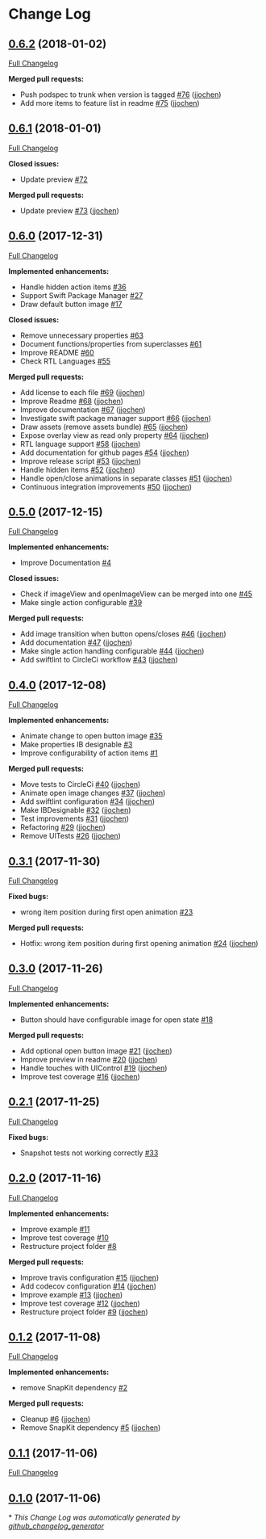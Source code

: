# Change Log

## [0.6.2](https://github.com/jjochen/JJFloatingActionButton/tree/0.6.2) (2018-01-02)
[Full Changelog](https://github.com/jjochen/JJFloatingActionButton/compare/0.6.1...0.6.2)

**Merged pull requests:**

- Push podspec to trunk when version is tagged [\#76](https://github.com/jjochen/JJFloatingActionButton/pull/76) ([jjochen](https://github.com/jjochen))
- Add more items to feature list in readme [\#75](https://github.com/jjochen/JJFloatingActionButton/pull/75) ([jjochen](https://github.com/jjochen))

## [0.6.1](https://github.com/jjochen/JJFloatingActionButton/tree/0.6.1) (2018-01-01)
[Full Changelog](https://github.com/jjochen/JJFloatingActionButton/compare/0.6.0...0.6.1)

**Closed issues:**

- Update preview [\#72](https://github.com/jjochen/JJFloatingActionButton/issues/72)

**Merged pull requests:**

- Update preview [\#73](https://github.com/jjochen/JJFloatingActionButton/pull/73) ([jjochen](https://github.com/jjochen))

## [0.6.0](https://github.com/jjochen/JJFloatingActionButton/tree/0.6.0) (2017-12-31)
[Full Changelog](https://github.com/jjochen/JJFloatingActionButton/compare/0.5.0...0.6.0)

**Implemented enhancements:**

- Handle hidden action items [\#36](https://github.com/jjochen/JJFloatingActionButton/issues/36)
- Support Swift Package Manager [\#27](https://github.com/jjochen/JJFloatingActionButton/issues/27)
- Draw default button image [\#17](https://github.com/jjochen/JJFloatingActionButton/issues/17)

**Closed issues:**

- Remove unnecessary properties [\#63](https://github.com/jjochen/JJFloatingActionButton/issues/63)
- Document functions/properties from superclasses  [\#61](https://github.com/jjochen/JJFloatingActionButton/issues/61)
- Improve README [\#60](https://github.com/jjochen/JJFloatingActionButton/issues/60)
- Check RTL Languages [\#55](https://github.com/jjochen/JJFloatingActionButton/issues/55)

**Merged pull requests:**

- Add license to each file [\#69](https://github.com/jjochen/JJFloatingActionButton/pull/69) ([jjochen](https://github.com/jjochen))
- Improve Readme [\#68](https://github.com/jjochen/JJFloatingActionButton/pull/68) ([jjochen](https://github.com/jjochen))
- Improve documentation [\#67](https://github.com/jjochen/JJFloatingActionButton/pull/67) ([jjochen](https://github.com/jjochen))
- Investigate swift package manager support [\#66](https://github.com/jjochen/JJFloatingActionButton/pull/66) ([jjochen](https://github.com/jjochen))
- Draw assets \(remove assets bundle\) [\#65](https://github.com/jjochen/JJFloatingActionButton/pull/65) ([jjochen](https://github.com/jjochen))
- Expose overlay view as read only property [\#64](https://github.com/jjochen/JJFloatingActionButton/pull/64) ([jjochen](https://github.com/jjochen))
- RTL language support [\#58](https://github.com/jjochen/JJFloatingActionButton/pull/58) ([jjochen](https://github.com/jjochen))
- Add documentation for github pages [\#54](https://github.com/jjochen/JJFloatingActionButton/pull/54) ([jjochen](https://github.com/jjochen))
- Improve release script [\#53](https://github.com/jjochen/JJFloatingActionButton/pull/53) ([jjochen](https://github.com/jjochen))
- Handle hidden items [\#52](https://github.com/jjochen/JJFloatingActionButton/pull/52) ([jjochen](https://github.com/jjochen))
- Handle open/close animations in separate classes [\#51](https://github.com/jjochen/JJFloatingActionButton/pull/51) ([jjochen](https://github.com/jjochen))
- Continuous integration improvements  [\#50](https://github.com/jjochen/JJFloatingActionButton/pull/50) ([jjochen](https://github.com/jjochen))

## [0.5.0](https://github.com/jjochen/JJFloatingActionButton/tree/0.5.0) (2017-12-15)
[Full Changelog](https://github.com/jjochen/JJFloatingActionButton/compare/0.4.0...0.5.0)

**Implemented enhancements:**

- Improve Documentation [\#4](https://github.com/jjochen/JJFloatingActionButton/issues/4)

**Closed issues:**

- Check if imageView and openImageView can be merged into one [\#45](https://github.com/jjochen/JJFloatingActionButton/issues/45)
- Make single action configurable [\#39](https://github.com/jjochen/JJFloatingActionButton/issues/39)

**Merged pull requests:**

- Add image transition when button opens/closes [\#46](https://github.com/jjochen/JJFloatingActionButton/pull/46) ([jjochen](https://github.com/jjochen))
- Add documentation [\#47](https://github.com/jjochen/JJFloatingActionButton/pull/47) ([jjochen](https://github.com/jjochen))
- Make single action handling configurable [\#44](https://github.com/jjochen/JJFloatingActionButton/pull/44) ([jjochen](https://github.com/jjochen))
- Add swiftlint to CircleCi workflow [\#43](https://github.com/jjochen/JJFloatingActionButton/pull/43) ([jjochen](https://github.com/jjochen))

## [0.4.0](https://github.com/jjochen/JJFloatingActionButton/tree/0.4.0) (2017-12-08)
[Full Changelog](https://github.com/jjochen/JJFloatingActionButton/compare/0.3.1...0.4.0)

**Implemented enhancements:**

- Animate change to open button image [\#35](https://github.com/jjochen/JJFloatingActionButton/issues/35)
- Make properties IB designable [\#3](https://github.com/jjochen/JJFloatingActionButton/issues/3)
- Improve configurability of action items [\#1](https://github.com/jjochen/JJFloatingActionButton/issues/1)

**Merged pull requests:**

- Move tests to CircleCi [\#40](https://github.com/jjochen/JJFloatingActionButton/pull/40) ([jjochen](https://github.com/jjochen))
- Animate open image changes [\#37](https://github.com/jjochen/JJFloatingActionButton/pull/37) ([jjochen](https://github.com/jjochen))
- Add swiftlint configuration [\#34](https://github.com/jjochen/JJFloatingActionButton/pull/34) ([jjochen](https://github.com/jjochen))
- Make IBDesignable [\#32](https://github.com/jjochen/JJFloatingActionButton/pull/32) ([jjochen](https://github.com/jjochen))
- Test improvements [\#31](https://github.com/jjochen/JJFloatingActionButton/pull/31) ([jjochen](https://github.com/jjochen))
- Refactoring [\#29](https://github.com/jjochen/JJFloatingActionButton/pull/29) ([jjochen](https://github.com/jjochen))
- Remove UITests [\#26](https://github.com/jjochen/JJFloatingActionButton/pull/26) ([jjochen](https://github.com/jjochen))

## [0.3.1](https://github.com/jjochen/JJFloatingActionButton/tree/0.3.1) (2017-11-30)
[Full Changelog](https://github.com/jjochen/JJFloatingActionButton/compare/0.3.0...0.3.1)

**Fixed bugs:**

- wrong item position during first open animation [\#23](https://github.com/jjochen/JJFloatingActionButton/issues/23)

**Merged pull requests:**

- Hotfix: wrong item position during first opening animation [\#24](https://github.com/jjochen/JJFloatingActionButton/pull/24) ([jjochen](https://github.com/jjochen))

## [0.3.0](https://github.com/jjochen/JJFloatingActionButton/tree/0.3.0) (2017-11-26)
[Full Changelog](https://github.com/jjochen/JJFloatingActionButton/compare/0.2.1...0.3.0)

**Implemented enhancements:**

- Button should have configurable image for open state [\#18](https://github.com/jjochen/JJFloatingActionButton/issues/18)

**Merged pull requests:**

- Add optional open button image [\#21](https://github.com/jjochen/JJFloatingActionButton/pull/21) ([jjochen](https://github.com/jjochen))
- Improve preview in readme [\#20](https://github.com/jjochen/JJFloatingActionButton/pull/20) ([jjochen](https://github.com/jjochen))
- Handle touches with UIControl [\#19](https://github.com/jjochen/JJFloatingActionButton/pull/19) ([jjochen](https://github.com/jjochen))
- Improve test coverage [\#16](https://github.com/jjochen/JJFloatingActionButton/pull/16) ([jjochen](https://github.com/jjochen))

## [0.2.1](https://github.com/jjochen/JJFloatingActionButton/tree/0.2.1) (2017-11-25)
[Full Changelog](https://github.com/jjochen/JJFloatingActionButton/compare/0.2.0...0.2.1)

**Fixed bugs:**

- Snapshot tests not working correctly [\#33](https://github.com/jjochen/JJFloatingActionButton/issues/33)

## [0.2.0](https://github.com/jjochen/JJFloatingActionButton/tree/0.2.0) (2017-11-16)
[Full Changelog](https://github.com/jjochen/JJFloatingActionButton/compare/0.1.2...0.2.0)

**Implemented enhancements:**

- Improve example [\#11](https://github.com/jjochen/JJFloatingActionButton/issues/11)
- Improve test coverage [\#10](https://github.com/jjochen/JJFloatingActionButton/issues/10)
- Restructure project folder [\#8](https://github.com/jjochen/JJFloatingActionButton/issues/8)

**Merged pull requests:**

- Improve travis configuration [\#15](https://github.com/jjochen/JJFloatingActionButton/pull/15) ([jjochen](https://github.com/jjochen))
- Add codecov configuration [\#14](https://github.com/jjochen/JJFloatingActionButton/pull/14) ([jjochen](https://github.com/jjochen))
- Improve example [\#13](https://github.com/jjochen/JJFloatingActionButton/pull/13) ([jjochen](https://github.com/jjochen))
- Improve test coverage [\#12](https://github.com/jjochen/JJFloatingActionButton/pull/12) ([jjochen](https://github.com/jjochen))
- Restructure project folder [\#9](https://github.com/jjochen/JJFloatingActionButton/pull/9) ([jjochen](https://github.com/jjochen))

## [0.1.2](https://github.com/jjochen/JJFloatingActionButton/tree/0.1.2) (2017-11-08)
[Full Changelog](https://github.com/jjochen/JJFloatingActionButton/compare/0.1.1...0.1.2)

**Implemented enhancements:**

- remove SnapKit dependency [\#2](https://github.com/jjochen/JJFloatingActionButton/issues/2)

**Merged pull requests:**

- Cleanup [\#6](https://github.com/jjochen/JJFloatingActionButton/pull/6) ([jjochen](https://github.com/jjochen))
- Remove SnapKit dependency [\#5](https://github.com/jjochen/JJFloatingActionButton/pull/5) ([jjochen](https://github.com/jjochen))

## [0.1.1](https://github.com/jjochen/JJFloatingActionButton/tree/0.1.1) (2017-11-06)
[Full Changelog](https://github.com/jjochen/JJFloatingActionButton/compare/0.1.0...0.1.1)

## [0.1.0](https://github.com/jjochen/JJFloatingActionButton/tree/0.1.0) (2017-11-06)


\* *This Change Log was automatically generated by [github_changelog_generator](https://github.com/skywinder/Github-Changelog-Generator)*